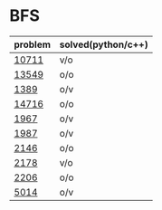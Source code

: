 # BFS

|problem|solved(python/c++)|
|---|---|
|[10711](https://www.acmicpc.net/problem/10711)|v/o|
|[13549](https://www.acmicpc.net/problem/13549)|o/o|
|[1389](https://www.acmicpc.net/problem/1389)|o/v|
|[14716](https://www.acmicpc.net/problem/14716)|o/o|
|[1967](https://www.acmicpc.net/problem/1967)|o/v|
|[1987](https://www.acmicpc.net/problem/1987)|o/v|
|[2146](https://www.acmicpc.net/problem/2146)|o/o|
|[2178](https://www.acmicpc.net/problem/2178)|v/o|
|[2206](https://www.acmicpc.net/problem/2206)|o/o|
|[5014](https://www.acmicpc.net/problem/5014)|o/v|
